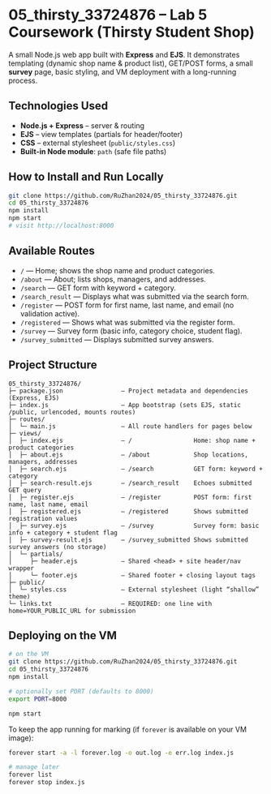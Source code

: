 
# 05_thirsty_33724876 – Lab 5 Coursework (Thirsty Student Shop)

A small Node.js web app built with **Express** and **EJS**. It demonstrates templating (dynamic shop name & product list), GET/POST forms, a small **survey** page, basic styling, and VM deployment with a long-running process.


## Technologies Used

- **Node.js + Express** – server & routing  
- **EJS** – view templates (partials for header/footer)  
- **CSS** – external stylesheet (`public/styles.css`)  
- **Built-in Node module**: `path` (safe file paths)

## How to Install and Run Locally

```bash
git clone https://github.com/RuZhan2024/05_thirsty_33724876.git
cd 05_thirsty_33724876
npm install
npm start
# visit http://localhost:8000
````

## Available Routes

* `/` — Home; shows the shop name and product categories.
* `/about` — About; lists shops, managers, and addresses.
* `/search` — GET form with keyword + category.
* `/search_result` — Displays what was submitted via the search form.
* `/register` — POST form for first name, last name, and email (no validation active).
* `/registered` — Shows what was submitted via the register form.
* `/survey` — Survey form (basic info, category choice, student flag).
* `/survey_submitted` — Displays submitted survey answers.


## Project Structure

```text
05_thirsty_33724876/
├─ package.json                — Project metadata and dependencies (Express, EJS)
├─ index.js                    — App bootstrap (sets EJS, static /public, urlencoded, mounts routes)
├─ routes/
│  └─ main.js                  — All route handlers for pages below
├─ views/
│  ├─ index.ejs                — /                 Home: shop name + product categories
│  ├─ about.ejs                — /about            Shop locations, managers, addresses
│  ├─ search.ejs               — /search           GET form: keyword + category
│  ├─ search-result.ejs        — /search_result    Echoes submitted GET query
│  ├─ register.ejs             — /register         POST form: first name, last name, email
│  ├─ registered.ejs           — /registered       Shows submitted registration values
│  ├─ survey.ejs               — /survey           Survey form: basic info + category + student flag
│  ├─ survey-result.ejs        — /survey_submitted Shows submitted survey answers (no storage)
│  └─ partials/
│     ├─ header.ejs            — Shared <head> + site header/nav wrapper
│     └─ footer.ejs            — Shared footer + closing layout tags
├─ public/
│  └─ styles.css               — External stylesheet (light “shallow” theme)
└─ links.txt                   — REQUIRED: one line with home=YOUR_PUBLIC_URL for submission
```


## Deploying on the VM

```bash
# on the VM
git clone https://github.com/RuZhan2024/05_thirsty_33724876.git
cd 05_thirsty_33724876
npm install

# optionally set PORT (defaults to 8000)
export PORT=8000

npm start
```

To keep the app running for marking (if `forever` is available on your VM image):

```bash
forever start -a -l forever.log -o out.log -e err.log index.js

# manage later
forever list
forever stop index.js
```

